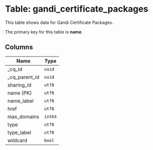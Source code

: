 # Table: gandi_certificate_packages

This table shows data for Gandi Certificate Packages.

The primary key for this table is **name**.

## Columns

| Name          | Type          |
| ------------- | ------------- |
|_cq_id|`uuid`|
|_cq_parent_id|`uuid`|
|sharing_id|`utf8`|
|name (PK)|`utf8`|
|name_label|`utf8`|
|href|`utf8`|
|max_domains|`int64`|
|type|`utf8`|
|type_label|`utf8`|
|wildcard|`bool`|